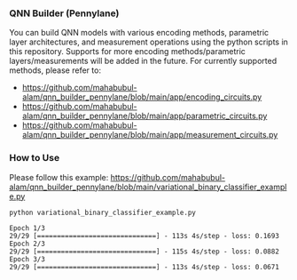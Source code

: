 ### QNN Builder (Pennylane)
You can build QNN models with various encoding methods, parametric layer architectures, and measurement operations using the python scripts in this repository. Supports for more encoding methods/parametric layers/measurements will be added in the future. For currently supported methods, please refer to:
* https://github.com/mahabubul-alam/qnn_builder_pennylane/blob/main/app/encoding_circuits.py
* https://github.com/mahabubul-alam/qnn_builder_pennylane/blob/main/app/parametric_circuits.py
* https://github.com/mahabubul-alam/qnn_builder_pennylane/blob/main/app/measurement_circuits.py

### How to Use

Please follow this example: https://github.com/mahabubul-alam/qnn_builder_pennylane/blob/main/variational_binary_classifier_example.py

```
python variational_binary_classifier_example.py
```

```
Epoch 1/3
29/29 [==============================] - 113s 4s/step - loss: 0.1693
Epoch 2/3
29/29 [==============================] - 115s 4s/step - loss: 0.0882
Epoch 3/3
29/29 [==============================] - 113s 4s/step - loss: 0.0671
```